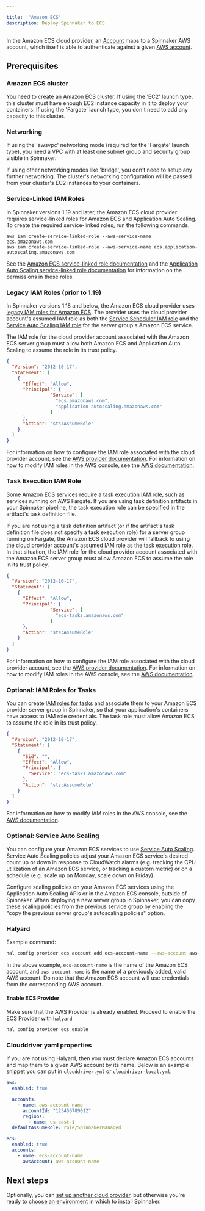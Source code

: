 ```yaml
---

title:  "Amazon ECS"
description: Deploy Spinnaker to ECS.
---
```




In the Amazon ECS cloud provider, an [Account](/docs/concepts/providers/#accounts)
maps to a Spinnaker AWS account, which itself is able to authenticate against a given [AWS
account](https://aws.amazon.com/account/).

## Prerequisites

### Amazon ECS cluster

You need to [create an Amazon ECS cluster](https://docs.aws.amazon.com/AmazonECS/latest/developerguide/create_cluster.html). If using the 'EC2' launch type, this cluster must have enough EC2 instance capacity in it to deploy your containers.  If using the 'Fargate' launch type, you don't need to add any capacity to this cluster.

### Networking

If using the 'awsvpc' networking mode (required for the 'Fargate' launch type), you need a VPC with at least one subnet group and security group visible in Spinnaker.

If using other networking modes like 'bridge', you don't need to setup any further networking.  The cluster's networking configuration will be passed from your cluster's EC2 instances to your containers.

### Service-Linked IAM Roles

In Spinnaker versions 1.19 and later, the Amazon ECS cloud provider requires service-linked roles for Amazon ECS and Application Auto Scaling.  To create the required service-linked roles, run the following commands.

```
aws iam create-service-linked-role --aws-service-name ecs.amazonaws.com
aws iam create-service-linked-role --aws-service-name ecs.application-autoscaling.amazonaws.com
```

See the [Amazon ECS service-linked role documentation](https://docs.aws.amazon.com/AmazonECS/latest/userguide/using-service-linked-roles.html) and the [Application Auto Scaling service-linked role documentation](https://docs.aws.amazon.com/autoscaling/application/userguide/application-auto-scaling-service-linked-roles.html) for information on the permissions in these roles.

### Legacy IAM Roles (prior to 1.19)

In Spinnaker versions 1.18 and below, the Amazon ECS cloud provider uses [legacy IAM roles for Amazon ECS](https://docs.aws.amazon.com/AmazonECS/latest/userguide/ecs-legacy-iam-roles.html).  The provider uses the cloud provider account's assumed IAM role as both the [Service Scheduler IAM role](https://docs.aws.amazon.com/AmazonECS/latest/userguide/ecs-legacy-iam-roles.html#service_IAM_role) and the [Service Auto Scaling IAM role](https://docs.aws.amazon.com/AmazonECS/latest/userguide/ecs-legacy-iam-roles.html#autoscale_IAM_role) for the server group's Amazon ECS service.

The IAM role for the cloud provider account associated with the Amazon ECS server group must allow both Amazon ECS and Application Auto Scaling to assume the role in its trust policy.

```json
{
  "Version": "2012-10-17",
  "Statement": [
    {
      "Effect": "Allow",
      "Principal": {
                "Service": [
                  "ecs.amazonaws.com",
                  "application-autoscaling.amazonaws.com"
                ]
      },
      "Action": "sts:AssumeRole"
    }
  ]
}
```

For information on how to configure the IAM role associated with the cloud provider account, see the [AWS provider documentation](/docs/setup/install/providers/aws/aws-ec2/).  For information on how to modify IAM roles in the AWS console, see the [AWS documentation](https://docs.aws.amazon.com/IAM/latest/UserGuide/id_roles_manage_modify.html).

### Task Execution IAM Role

Some Amazon ECS services require a [task execution IAM role](https://docs.aws.amazon.com/AmazonECS/latest/developerguide/task_execution_IAM_role.html), such as services running on AWS Fargate.  If you are using task definition artifacts in your Spinnaker pipeline, the task execution role can be specified in the artifact's task definition file.

If you are not using a task definition artifact (or if the artifact's task definition file does not specify a task execution role) for a server group running on Fargate, the Amazon ECS cloud provider will fallback to using the cloud provider account's assumed IAM role as the task execution role.  In that situation, the IAM role for the cloud provider account associated with the Amazon ECS server group must allow Amazon ECS to assume the role in its trust policy.

```json
{
  "Version": "2012-10-17",
  "Statement": [
    {
      "Effect": "Allow",
      "Principal": {
                "Service": [
                  "ecs-tasks.amazonaws.com"
                ]
      },
      "Action": "sts:AssumeRole"
    }
  ]
}
```

For information on how to configure the IAM role associated with the cloud provider account, see the [AWS provider documentation](/docs/setup/install/providers/aws/aws-ec2/).  For information on how to modify IAM roles in the AWS console, see the [AWS documentation](https://docs.aws.amazon.com/IAM/latest/UserGuide/id_roles_manage_modify.html).

### Optional: IAM Roles for Tasks

You can create [IAM roles for tasks](https://docs.aws.amazon.com/AmazonECS/latest/developerguide/task-iam-roles.html) and associate them to your Amazon ECS provider server group in Spinnaker, so that your application's containers have access to IAM role credentials.  The task role must allow Amazon ECS to assume the role in its trust policy.

```json
{
  "Version": "2012-10-17",
  "Statement": [
    {
      "Sid": "",
      "Effect": "Allow",
      "Principal": {
        "Service": "ecs-tasks.amazonaws.com"
      },
      "Action": "sts:AssumeRole"
    }
  ]
}
```

For information on how to modify IAM roles in the AWS console, see the [AWS documentation](https://docs.aws.amazon.com/IAM/latest/UserGuide/id_roles_manage_modify.html).

### Optional: Service Auto Scaling

You can configure your Amazon ECS services to use [Service Auto Scaling](https://docs.aws.amazon.com/AmazonECS/latest/developerguide/service-auto-scaling.html).  Service Auto Scaling policies adjust your Amazon ECS service's desired count up or down in response to CloudWatch alarms (e.g. tracking the CPU utilization of an Amazon ECS service, or tracking a custom metric) or on a schedule (e.g. scale up on Monday, scale down on Friday).

Configure scaling policies on your Amazon ECS services using the Application Auto Scaling APIs or in the Amazon ECS console, outside of Spinnaker.  When deploying a new server group in Spinnaker, you can copy these scaling policies from the previous service group by enabling the "copy the previous server group's autoscaling policies" option.

### Halyard

Example command:
```bash
hal config provider ecs account add ecs-account-name --aws-account aws-account-name
```



In the above example, `ecs-account-name` is the name of the Amazon ECS account, and `aws-account-name` is the name of a previously added, valid AWS account.  Do note that the Amazon ECS account will use credentials from the corresponding AWS account.

#### Enable ECS Provider
Make sure that the AWS Provider is already enabled. Proceed to enable the ECS Provider with `halyard`
```bash
hal config provider ecs enable
```

### Clouddriver yaml properties

If you are not using Halyard, then you must declare Amazon ECS accounts and map them to a given AWS account by its name. Below is an example snippet you can put in `clouddriver.yml` or `clouddriver-local.yml`:

```yaml
aws:
  enabled: true

  accounts:
    - name: aws-account-name
      accountId: "123456789012"
      regions:
        - name: us-east-1
  defaultAssumeRole: role/SpinnakerManaged

ecs:
  enabled: true
  accounts:
    - name: ecs-account-name
      awsAccount: aws-account-name
```





## Next steps

Optionally, you can [set up another cloud provider](/docs/setup/install/providers/),
but otherwise you're ready to [choose an environment](/docs/setup/install/environment/)
in which to install Spinnaker.
